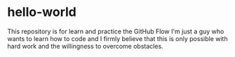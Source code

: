 # hello-world
This repository is for learn and practice the GitHub Flow
I'm just a guy who wants to learn how to code and I firmly believe that this is only possible with hard work and the willingness to overcome obstacles.
